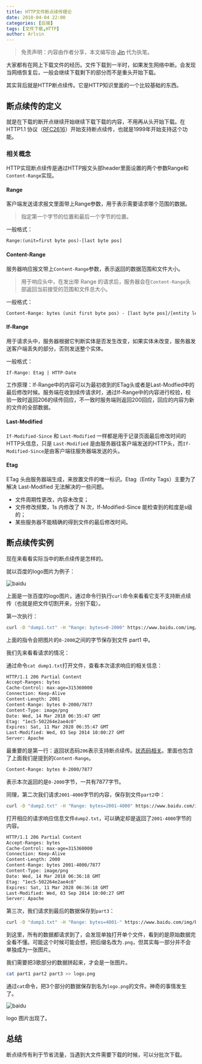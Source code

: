 ```yaml
---
title: HTTP文件断点续传理论
date: 2018-04-04 22:00
categories: [后端]
tags: [文件下载,HTTP]
author: Arlvin
---
```


> 免责声明：内容由作者分享，本文编写由 [Jin](/author/Jin) 代为执笔。

大家都有在网上下载文件的经历。文件下载到一半时，如果发生网络中断。会发现当网络恢复后，一般会继续下载剩下的部分而不是重头开始下载。

其实背后就是HTTP断点续传。它是HTTP知识里面的一个比较基础的东西。

<!-- more -->

## 断点续传的定义
就是在下载的断开点继续开始继续下载下载的内容，不用再从头开始下载。在HTTP1.1 协议（[RFC2616](https://tools.ietf.org/html/rfc2616)）开始支持断点续传，也就是1999年开始支持这个功能。

### 相关概念
HTTP实现断点续传是通过HTTP报文头部header里面设置的两个参数Range和`Content-Range`实现。


#### Range
客户端发送请求报文里面带上Range参数，用于表示需要请求哪个范围的数据。

> 指定第一个字节的位置和最后一个字节的位置。

一般格式：

```txt
Range:(unit=first byte pos)-[last byte pos]
```

#### Content-Range
服务器响应报文带上`Content-Range`参数，表示返回的数据范围和文件大小。

> 用于响应头中，在发出带 Range 的请求后，服务器会在`Content-Range`头部返回当前接受的范围和文件总大小。

一般格式：

```txt
Content-Range: bytes (unit first byte pos) - [last byte pos]/[entity legth]
```

#### If-Range
用于请求头中，服务器根据它判断实体是否发生改变，如果实体未改变，服务器发送客户端丢失的部分，否则发送整个实体。

一般格式：

```txt
If-Range: Etag | HTTP-Date
```

工作原理：If-Range中的内容可以为最初收到的ETag头或者是Last-Modfied中的最后修改时候。服务端在收到续传请求时，通过If-Range中的内容进行校验，校验一致时返回206的续传回应，不一致时服务端则返回200回应，回应的内容为新的文件的全部数据。

#### Last-Modified
`If-Modified-Since` 和 `Last-Modified` 一样都是用于记录页面最后修改时间的HTTP头信息，只是 `Last-Modified` 是由服务器往客户端发送的HTTP头，而`If-Modified-Since`是由客户端往服务器端发送的头。

#### Etag
ETag 头由服务器端生成，来放置文件的唯一标识。Etag（Entity Tags）主要为了解决 Last-Modified 无法解决的一些问题。

* 文件周期性更改，内容未改变；
* 文件修改频繁，1s 内修改了 N 次，If-Modified-Since 能检查到的粒度是s级的；
* 某些服务器不能精确的得到文件的最后修改时间。


## 断点续传实例
现在来看看实际当中的断点续传是怎样的。

就以百度的logo图片为例子：

![baidu](https://www.baidu.com/img/bd_logo1.png)

上面是一张百度的logo图片。通过命令行执行`curl`命令来看看它支不支持断点续传（也就是把文件切割开来，分别下载）。

第一次执行：

```sh
curl -D "dump1.txt" -H "Range: bytes=0-2000" https://www.baidu.com/img/bd_logo1.png -o part1
```

上面的指令会把图片的`0-2000`之间的字节保存到文件 part1 中。

我们先来看看请求的情况：

通过命令`cat dump1.txt`打开文件，查看本次请求响应的相关信息：

```txt
HTTP/1.1 206 Partial Content
Accept-Ranges: bytes
Cache-Control: max-age=315360000
Connection: Keep-Alive
Content-Length: 2001
Content-Range: bytes 0-2000/7877
Content-Type: image/png
Date: Wed, 14 Mar 2018 06:35:47 GMT
Etag: "1ec5-502264e2ae4c0"
Expires: Sat, 11 Mar 2028 06:35:47 GMT
Last-Modified: Wed, 03 Sep 2014 10:00:27 GMT
Server: Apache
```

最重要的是第一行：返回状态码`206`表示支持断点续传。[状态码相关](/posts/2018-03-20-http-status-code/)。里面也包含了上面我们是提到的`Content-Range`。

```txt
Content-Range: bytes 0-2000/7877
```

表示本次返回的是`0-2000`字节，一共有7877字节。

同理，第二次我们请求`2001-4000`字节的内容，保存到文件`part2`中：

```sh
curl -D "dump2.txt" -H "Range: bytes=2001-4000" https://www.baidu.com/img/bd_logo1.png -o part2
```

打开相应的请求响应信息文件`dump2.txt`，可以确定却是返回了`2001-4000`字节的内容。

```txt
HTTP/1.1 206 Partial Content
Accept-Ranges: bytes
Cache-Control: max-age=315360000
Connection: Keep-Alive
Content-Length: 2000
Content-Range: bytes 2001-4000/7877
Content-Type: image/png
Date: Wed, 14 Mar 2018 06:36:18 GMT
Etag: "1ec5-502264e2ae4c0"
Expires: Sat, 11 Mar 2028 06:36:18 GMT
Last-Modified: Wed, 03 Sep 2014 10:00:27 GMT
Server: Apache
```

第三次，我们请求到最后的数据保存到`part3`：

```sh
curl -D "dump3.txt" -H "Range: bytes=4001-" https://www.baidu.com/img/bd_logo1.png -o part3
```

到这里，所有的数据都请求到了，会发现单独打开单个文件，看到的是原始数据完全看不懂。可能这个时候可能会想，把后缀名改为`.png`，但其实每一部分并不会单独成为一张图片。

我们需要把3歌部分的数据拼起来，才会是一张图片。

```sh
cat part1 part2 part3 >> logo.png
```

通过`cat`命令，把3个部分的数据保存到名为`logo.png`的文件。神奇的事情发生了。

![baidu](https://www.baidu.com/img/bd_logo1.png)

logo 图片出现了。

## 总结
断点续传有利于节省流量，当遇到大文件需要下载的时候，可以分批次下载。






